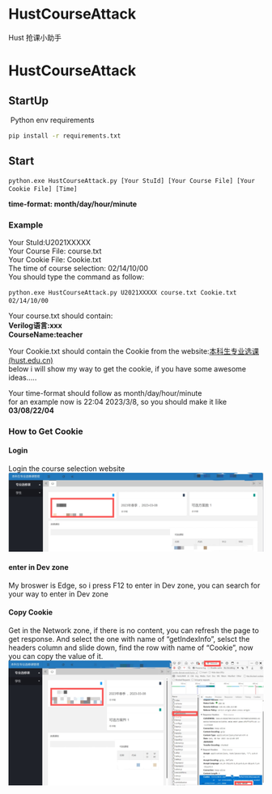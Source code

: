 # HustCourseAttack
Hust 抢课小助手
# HustCourseAttack

## StartUp

​		Python env requirements

```sh
pip install -r requirements.txt
```

## Start

```shell
python.exe HustCourseAttack.py [Your StuId] [Your Course File] [Your Cookie File] [Time]
```

**time-format: month/day/hour/minute**

### Example

Your StuId:U2021XXXXX  
Your Course File: course.txt  
Your Cookie File: Cookie.txt  
The time of course selection: 02/14/10/00  
You should type the command as follow:  

```
python.exe HustCourseAttack.py U2021XXXXX course.txt Cookie.txt 02/14/10/00
```

Your course.txt should contain:  
**Verilog语言:xxx**  
**CourseName:teacher**  

Your Cookie.txt should contain the Cookie from the website:[本科生专业选课 (hust.edu.cn)](http://wsxk.hust.edu.cn/zyxxk/index)  
below i will show my way to get the cookie, if you have some awesome ideas…..  

Your time-format should follow as month/day/hour/minute  
for an example now is 22:04  2023/3/8, so you should make it like **03/08/22/04**  

### How to Get Cookie 

#### Login

Login the course selection website  
![Step1](https://github.com/Pygone/HustCourseAttack/blob/master/Pic/Pic1.png)

#### enter in Dev zone

My broswer is Edge, so i press F12 to enter in Dev zone, you can search for your way to enter in Dev zone  

#### Copy Cookie
Get in the Network zone, if there is no content, you can refresh the page to get response. And select the one with name of “getIndexInfo”,  selsct the headers column and slide down, find the row with name of “Cookie”, now you can copy the value of it. 
![Step2](https://github.com/Pygone/HustCourseAttack/blob/master/Pic/Pic2.png)
